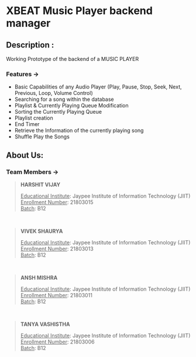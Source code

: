 # XBEAT Music Player backend manager

## Description :
Working Prototype of the backend of a MUSIC PLAYER

### Features ->
- Basic Capabilities of any Audio Player (Play, Pause, Stop, Seek, Next, Previous, Loop, Volume Control)
- Searching for a song within the database
- Playlist & Currently Playing Queue Modification 
- Sorting the Currently Playing Queue
- Playlist creation
- End Timer
- Retrieve the Information of the currently playing song
- Shuffle Play the Songs

## About Us:
### Team Members ->

> **HARSHIT VIJAY** <p align="centre"> 
<u>Educational Institute</u>: Jaypee Institute of Information Technology (JIIT)   
<u>Enrollment Number</u>: 21803015 <br>
<u>Batch</u>: B12
</p>

<br>

> **VIVEK SHAURYA** <p align="centre"> 
<u>Educational Institute</u>: Jaypee Institute of Information Technology (JIIT)   
<u>Enrollment Number</u>: 21803013 <br>
<u>Batch</u>: B12
</p>

<br>

> **ANSH MISHRA** <p align="centre"> 
<u>Educational Institute</u>: Jaypee Institute of Information Technology (JIIT)   
<u>Enrollment Number</u>: 21803011 <br>
<u>Batch</u>: B12
</p>

<br>

> **TANYA VASHISTHA** <p align="centre"> 
<u>Educational Institute</u>: Jaypee Institute of Information Technology (JIIT)   
<u>Enrollment Number</u>: 21803006 <br>
<u>Batch</u>: B12
</p>
